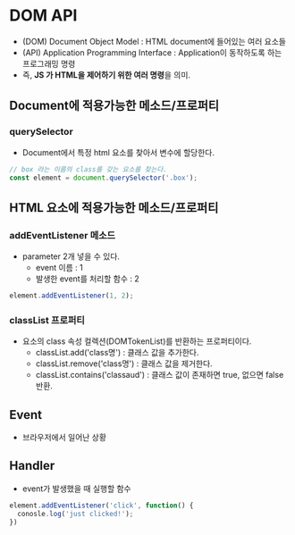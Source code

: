 # DOM API

- (DOM) Document Object Model : HTML document에 들어있는 여러 요소들
- (API) Application Programming Interface : Application이 동작하도록 하는 프로그래밍 명령
- 즉, **JS 가 HTML을 제어하기 위한 여러 명령**을 의미.


## Document에 적용가능한 메소드/프로퍼티

### querySelector

- Document에서 특정 html 요소를 찾아서 변수에 할당한다.

```js
// box 라는 이름의 class를 갖는 요소를 찾는다.
const element = document.querySelector('.box');
```


## HTML 요소에 적용가능한 메소드/프로퍼티

### addEventListener 메소드

- parameter 2개 넣을 수 있다.
  - event 이름 : 1
  - 발생한 event를 처리할 함수 : 2

```js
element.addEventListener(1, 2);
```

### classList 프로퍼티

- 요소의 class 속성 컬렉션(DOMTokenList)를 반환하는 프로퍼티이다.
  - classList.add('class명') : 클래스 값을 추가한다.
  - classList.remove('class명') : 클래스 값을 제거한다.
  - classList.contains('classaud') : 클래스 값이 존재하면 true, 없으면 false 반환.



## Event

- 브라우저에서 일어난 상황


## Handler

- event가 발생했을 때 실행할 함수

```js
element.addEventListener('click', function() {
  conosle.log('just clicked!');
})
```
